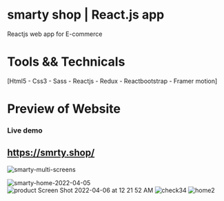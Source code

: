 # smarty shop | React.js app
  Reactjs web app for E-commerce 
  
# Tools && Technicals
  [Html5 - Css3 - Sass - Reactjs - Redux - Reactbootstrap - Framer motion]
  

# Preview of Website

### Live demo
  https://smrty.shop/
-----------------------------------------------------------------------------------------------------------------------------------------------------------------------
![smarty-multi-screens](https://user-images.githubusercontent.com/31800681/214281886-51ad127a-de20-46d9-be27-8996522fd78d.jpg)

![smarty-home-2022-04-05](https://user-images.githubusercontent.com/31800681/214283460-e4da6fa5-fa44-4340-a7e8-7083a32fe2d3.png)
![product Screen Shot 2022-04-06 at 12 21 52 AM](https://user-images.githubusercontent.com/31800681/214283565-535d1385-70c9-41f3-b802-b05de42867e9.png)
![check34](https://user-images.githubusercontent.com/31800681/214283613-aaaf6594-e8e1-4bd8-b8d2-e22f96222db2.PNG)
![home2](https://user-images.githubusercontent.com/31800681/214283615-de364d7e-b1ff-4f4e-9fc8-50c6e6caceed.PNG)
